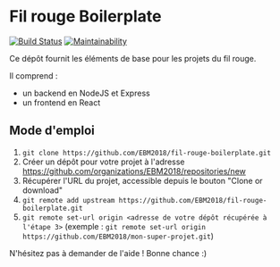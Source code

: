 Fil rouge Boilerplate
=====================

[![Build Status](https://travis-ci.com/EBM2018/filrouge-boilerplate.svg?branch=master)](https://travis-ci.com/EBM2018/filrouge-boilerplate)
[![Maintainability](https://api.codeclimate.com/v1/badges/e55bb909d165d1469344/maintainability)](https://codeclimate.com/github/EBM2018/filrouge-boilerplate/maintainability)

Ce dépôt fournit les éléments de base pour les projets du fil rouge.

Il comprend :
- un backend en NodeJS et Express
- un frontend en React

## Mode d'emploi

1. `git clone https://github.com/EBM2018/fil-rouge-boilerplate.git`
2. Créer un dépôt pour votre projet à l'adresse https://github.com/organizations/EBM2018/repositories/new
3. Récupérer l'URL du projet, accessible depuis le bouton "Clone or download"
4. `git remote add upstream https://github.com/EBM2018/fil-rouge-boilerplate.git`
5. `git remote set-url origin <adresse de votre dépôt récupérée à l'étape 3>` (exemple : `git remote set-url origin https://github.com/EBM2018/mon-super-projet.git`)

N'hésitez pas à demander de l'aide ! Bonne chance :)
